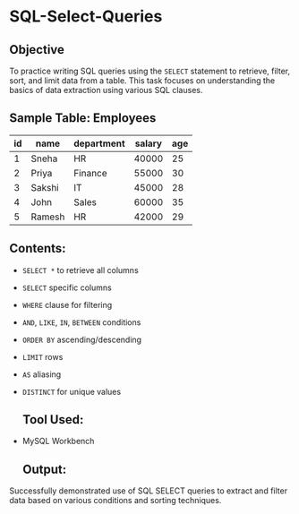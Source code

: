 # SQL-Select-Queries

## Objective
To practice writing SQL queries using the `SELECT` statement to retrieve, filter, sort, and limit data from a table. This task focuses on understanding the basics of data extraction using various SQL clauses.

## Sample Table: Employees
| id | name   | department | salary | age |
|----|--------|------------|--------|-----|
| 1  | Sneha  | HR         | 40000  | 25  |
| 2  | Priya  | Finance    | 55000  | 30  |
| 3  | Sakshi | IT         | 45000  | 28  |
| 4  | John   | Sales      | 60000  | 35  |
| 5  | Ramesh | HR         | 42000  | 29  |

## Contents:
- `SELECT *` to retrieve all columns
- `SELECT` specific columns
- `WHERE` clause for filtering
- `AND`, `LIKE`, `IN`, `BETWEEN` conditions
- `ORDER BY` ascending/descending
- `LIMIT` rows
- `AS` aliasing
- `DISTINCT` for unique values

  ## Tool Used:
- MySQL Workbench

  ## Output:
Successfully demonstrated use of SQL SELECT queries to extract and filter data based on various conditions and sorting techniques.
